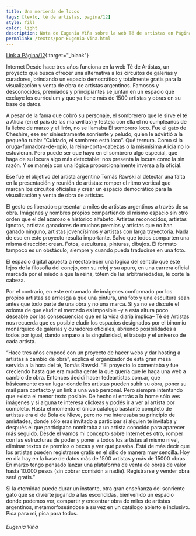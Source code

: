 ```yaml
---
title: Una merienda de locos 
tags: [texto, té de artistas, pagina/12]
style: fill
color: light
description: Nota de Eugenia Viña sobre la web Té de artistas en Página/12.
permalink: /textos/por-Eugenia-Vina.html
---
```


[Link a Página/12](https://www.pagina12.com.ar/diario/suplementos/radar/9-9535-2014-02-23.html){:target="_blank"}

Internet Desde hace tres años funciona en la web Té de Artistas, un proyecto que busca ofrecer una alternativa a los circuitos de galerías y curadores, brindando un espacio democrático y totalmente gratis para la visualización y venta de obra de artistas argentinos. Famosos y desconocidos, premiados y principiantes se juntan en un espacio que excluye los currículum y que ya tiene más de 1500 artistas y obras en su base de datos.

A pesar de la fama que cobró su personaje, el sombrerero que le sirve el té a Alicia (en el país de las maravillas) y festeja con ella el no cumpleaños de la liebre de marzo y el lirón, no se llamaba El sombrero loco. Fue el gato de Cheshire, ese ser siniestramente sonriente y peludo, quien le advirtió a la pequeña rubia: “Cuidado, el sombrero está loco”. Qué ternura. Como si la oruga-fumadora-de-opio, la reina-corta-cabezas o la mismísima Alicia no lo estuvieran. Pero puede ser que haya en el sombrero algo especial, que haga de su locura algo más detectable: nos presenta la locura como la sin razón. Y se maneja con una lógica proporcionalmente inversa a la oficial.

Ese fue el objetivo del artista argentino Tomás Rawski al detectar una falta en la presentación y reunión de artistas: romper el ritmo vertical que marcan los circuitos oficiales y crear un espacio democrático para la visualización y venta de obra de artistas.

El gesto es liberador: presentar a miles de artistas argentinos a través de su obra. Imágenes y nombres propios compartiendo el mismo espacio sin otro orden que el del azaroso e histórico alfabeto. Artistas reconocidos, artistas ignotos, artistas ganadores de muchos premios y artistas que no han ganado ninguno, artistas jovencísimos y artistas con larga trayectoria. Nada de eso en este proyecto resulta importante. Salvo que todos comparten una misma dirección: crean. Fotos, esculturas, pinturas, dibujos. El formato tampoco es un obstáculo, siempre y cuando pueda traducirse en una foto.

El espacio digital apuesta a reestablecer una lógica del sentido que esté lejos de la filosofía del conejo, con su reloj y su apuro, en una carrera oficial marcada por el miedo a que la reina, tótem de las arbitrariedades, le corte la cabeza.

Por el contrario, en este entramado de imágenes conformado por los propios artistas se arriesga a que una pintura, una foto y una escultura sean antes que todo parte de una obra y no una marca. Si ya no se discute el axioma de que eludir el mercado es imposible –y a esta altura poco deseable por las consecuencias que en la vida diaria implica– Té de Artistas nos recuerda que es posible eludir los espacios designados por el binomio monárquico de galerías y curadores oficiales, abriendo posibilidades a todos por igual, dando amparo a la singularidad, el trabajo y el universo de cada artista.

“Hace tres años empecé con un proyecto de hacer webs y dar hosting a artistas a cambio de obra”, explica el organizador de esta gran mesa servida a la hora del té, Tomás Rawski. “El proyecto lo comentaba y fue creciendo hasta que era mucha gente la que quería que le haga una web a cambio de obra. Entonces decidí hacer tedeartistas.com.ar, que básicamente es un lugar donde los artistas pueden subir su obra, poner su mail para contacto y un link a una web personal. Pero siempre intentando que exista el menor texto posible. De hecho si entrás a la home sólo ves imágenes y si alguna te interesa clickeas y podés ir a ver al artista por completo. Hasta el momento el único catálogo bastante completo de artistas era el de Bola de Nieve, pero no me interesaba su principio de amistades, donde sólo eras invitado a participar si alguien te invitaba y después el que participaba nombraba a un artista conocido para aparecer más seguido. Desde el vamos mi concepto sobre Internet es otro, romper con las estructuras de poder y poner a todos los artistas al mismo nivel, eliminar textos de premios o becas y ver qué pasaba. Está de más decir que los artistas pueden registrarse gratis en el sitio de manera muy sencilla. Hoy en día hay en la base de datos más de 1500 artistas y más de 15000 obras. En marzo tengo pensado lanzar una plataforma de venta de obras de valor hasta 10.000 pesos (sin cobrar comisión a nadie). Registrarse y vender obra será gratis.”

Si la eternidad puede durar un instante, otra gran enseñanza del sonriente gato que se divierte jugando a las escondidas, bienvenido un espacio donde podemos ver, compartir y encontrar obra de miles de artistas argentinos, metamorfoseándose a su vez en un catálogo abierto e inclusivo. Pica para mí, pica para todos.


###### Eugenia Viña